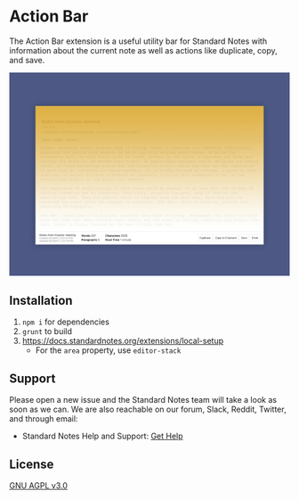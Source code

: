 # Action Bar

The Action Bar extension is a useful utility bar for Standard Notes with information about the current note as well as actions like duplicate, copy, and save.

![The Action Bar in action.](action-bar.jpg)

## Installation

1. `npm i` for dependencies
2. `grunt` to build
3. https://docs.standardnotes.org/extensions/local-setup
   - For the `area` property, use `editor-stack`

## Support

Please open a new issue and the Standard Notes team will take a look as soon as we can. We are also reachable on our forum, Slack, Reddit, Twitter, and through email:
- Standard Notes Help and Support: [Get Help](https://standardnotes.org/help)

## License

[GNU AGPL v3.0](https://choosealicense.com/licenses/agpl-3.0/)